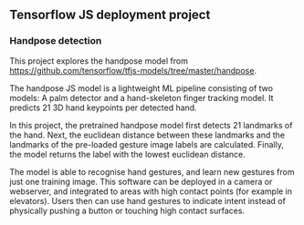 ## Tensorflow JS deployment project 
### Handpose detection 

This project explores the handpose model from https://github.com/tensorflow/tfjs-models/tree/master/handpose.

The handpose JS model is a lightweight ML pipeline consisting of two models: A palm detector and a hand-skeleton finger tracking model. It predicts 21 3D hand keypoints per detected hand. 

In this project, the pretrained handpose model first detects 21 landmarks of the hand. Next, the euclidean distance between these landmarks and the landmarks of the pre-loaded gesture image labels are calculated. Finally, the model returns the label with the lowest euclidean distance.

The model is able to recognise hand gestures, and learn new gestures from just one training image. This software can be deployed in a camera or webserver, and integrated to areas with high contact points (for example in elevators). Users then can use hand gestures to indicate intent instead of physically pushing a button or touching high contact surfaces. 

